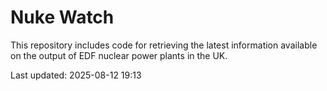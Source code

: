 # Nuke Watch

This repository includes code for retrieving the latest information available on the output of EDF nuclear power plants in the UK.

Last updated: 2025-08-12 19:13